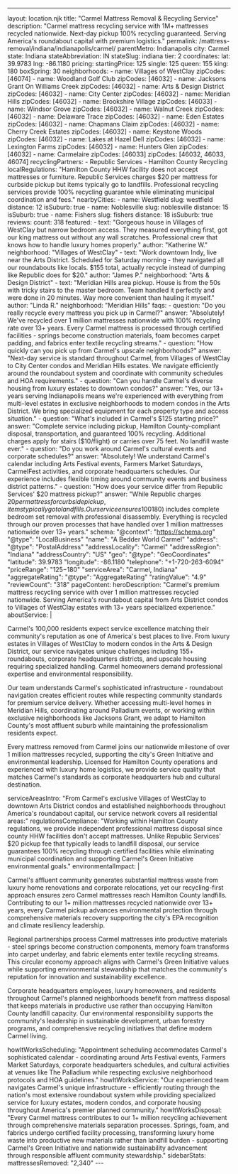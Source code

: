 ---
layout: location.njk
title: "Carmel Mattress Removal & Recycling Service"
description: "Carmel mattress recycling service with 1M+ mattresses recycled nationwide. Next-day pickup 100% recycling guaranteed. Serving America's roundabout capital with premium logistics."
permalink: /mattress-removal/indiana/indianapolis/carmel/ parentMetro: Indianapolis
city: Carmel state: Indiana stateAbbreviation: IN stateSlug: indiana tier: 2 coordinates: lat: 39.9783 lng: -86.1180 pricing: startingPrice: 125 single: 125 queen: 155 king: 180 boxSpring: 30 neighborhoods: - name: Villages of WestClay zipCodes: [46074] - name: Woodland Golf Club zipCodes: [46032] - name: Jacksons Grant On Williams Creek zipCodes: [46032] - name: Arts & Design District zipCodes: [46032] - name: City Center zipCodes: [46032] - name: Meridian Hills zipCodes: [46032] - name: Brookshire Village zipCodes: [46033] - name: Windsor Grove zipCodes: [46032] - name: Walnut Creek zipCodes: [46032] - name: Delaware Trace zipCodes: [46032] - name: Eden Estates zipCodes: [46032] - name: Chapmans Claim zipCodes: [46032] - name: Cherry Creek Estates zipCodes: [46032] - name: Keystone Woods zipCodes: [46032] - name: Lakes at Hazel Dell zipCodes: [46032] - name: Lexington Farms zipCodes: [46032] - name: Hunters Glen zipCodes: [46032] - name: Carmelaire zipCodes: [46033] zipCodes: [46032, 46033, 46074] recyclingPartners: - Republic Services - Hamilton County Recycling localRegulations: "Hamilton County HHW facility does not accept mattresses or furniture. Republic Services charges $20 per mattress for curbside pickup but items typically go to landfills. Professional recycling services provide 100% recycling guarantee while eliminating municipal coordination and fees." nearbyCities: - name: Westfield slug: westfield distance: 12 isSuburb: true - name: Noblesville slug: noblesville distance: 15 isSuburb: true - name: Fishers slug: fishers distance: 18 isSuburb: true reviews: count: 318 featured: - text: "Gorgeous house in Villages of WestClay but narrow bedroom access. They measured everything first, got our king mattress out without any wall scratches. Professional crew that knows how to handle luxury homes properly." author: "Katherine W." neighborhood: "Villages of WestClay" - text: "Work downtown Indy, live near the Arts District. Scheduled for Saturday morning - they navigated all our roundabouts like locals. $155 total, actually recycle instead of dumping like Republic does for $20." author: "James P." neighborhood: "Arts & Design District" - text: "Meridian Hills area pickup. House is from the 50s with tricky stairs to the master bedroom. Team handled it perfectly and were done in 20 minutes. Way more convenient than hauling it myself." author: "Linda R." neighborhood: "Meridian Hills" faqs: - question: "Do you really recycle every mattress you pick up in Carmel?" answer: "Absolutely! We've recycled over 1 million mattresses nationwide with 100% recycling rate over 13+ years. Every Carmel mattress is processed through certified facilities - springs become construction materials, foam becomes carpet padding, and fabrics enter textile recycling streams." - question: "How quickly can you pick up from Carmel's upscale neighborhoods?" answer: "Next-day service is standard throughout Carmel, from Villages of WestClay to City Center condos and Meridian Hills estates. We navigate efficiently around the roundabout system and coordinate with community schedules and HOA requirements." - question: "Can you handle Carmel's diverse housing from luxury estates to downtown condos?" answer: "Yes, our 13+ years serving Indianapolis means we're experienced with everything from multi-level estates in exclusive neighborhoods to modern condos in the Arts District. We bring specialized equipment for each property type and access situation." - question: "What's included in Carmel's $125 starting price?" answer: "Complete service including pickup, Hamilton County-compliant disposal, transportation, and guaranteed 100% recycling. Additional charges apply for stairs ($10/flight) or carries over 75 feet. No landfill waste ever." - question: "Do you work around Carmel's cultural events and corporate schedules?" answer: "Absolutely! We understand Carmel's calendar including Arts Festival events, Farmers Market Saturdays, CarmelFest activities, and corporate headquarters schedules. Our experience includes flexible timing around community events and business district patterns." - question: "How does your service differ from Republic Services' $20 mattress pickup?" answer: "While Republic charges $20 per mattress for curbside pickup, items typically go to landfills. Our service ensures 100% recycling, handles all scheduling directly, provides exact timing, and eliminates coordination with municipal waste programs while supporting Carmel's environmental initiatives." - question: "Are you licensed for Hamilton County mattress disposal and recycling?" answer: "Yes, we're fully licensed Hamilton County haulers working with approved contractors. Unlike basic disposal services, we ensure every mattress reaches certified recycling facilities rather than landfills, supporting Carmel's Green Initiative and environmental leadership with our proven 1+ million mattress recycling track record." - question: "Can you pick up bed frames and box springs too?" answer: "Yes! Our 3-piece service ($180) includes complete bedroom set removal with professional disassembly. Everything is recycled through our proven processes that have handled over 1 million mattresses nationwide over 13+ years." schema: "@context": "https://schema.org" "@type": "LocalBusiness" "name": "A Bedder World Carmel" "address": "@type": "PostalAddress" "addressLocality": "Carmel" "addressRegion": "Indiana" "addressCountry": "US" "geo": "@type": "GeoCoordinates" "latitude": 39.9783 "longitude": -86.1180 "telephone": "+1-720-263-6094" "priceRange": "$125-$180" "serviceArea": "Carmel, Indiana" "aggregateRating": "@type": "AggregateRating" "ratingValue": "4.9" "reviewCount": "318" pageContent: heroDescription: "Carmel's premium mattress recycling service with over 1 million mattresses recycled nationwide. Serving America's roundabout capital from Arts District condos to Villages of WestClay estates with 13+ years specialized experience." aboutService: | <p>Carmel's 100,000 residents expect service excellence matching their community's reputation as one of America's best places to live. From luxury estates in Villages of WestClay to modern condos in the Arts & Design District, our service navigates unique challenges including 155+ roundabouts, corporate headquarters districts, and upscale housing requiring specialized handling. Carmel homeowners demand professional expertise and environmental responsibility.</p> <p>Our team understands Carmel's sophisticated infrastructure - roundabout navigation creates efficient routes while respecting community standards for premium service delivery. Whether accessing multi-level homes in Meridian Hills, coordinating around Palladium events, or working within exclusive neighborhoods like Jacksons Grant, we adapt to Hamilton County's most affluent suburb while maintaining the professionalism residents expect.</p> <p>Every mattress removed from Carmel joins our nationwide milestone of over 1 million mattresses recycled, supporting the city's Green Initiative and environmental leadership. Licensed for Hamilton County operations and experienced with luxury home logistics, we provide service quality that matches Carmel's standards as corporate headquarters hub and cultural destination.</p> serviceAreasIntro: "From Carmel's exclusive Villages of WestClay to downtown Arts District condos and established neighborhoods throughout America's roundabout capital, our service network covers all residential areas:" regulationsCompliance: "Working within Hamilton County regulations, we provide independent professional mattress disposal since county HHW facilities don't accept mattresses. Unlike Republic Services' $20 pickup fee that typically leads to landfill disposal, our service guarantees 100% recycling through certified facilities while eliminating municipal coordination and supporting Carmel's Green Initiative environmental goals." environmentalImpact: | <p>Carmel's affluent community generates substantial mattress waste from luxury home renovations and corporate relocations, yet our recycling-first approach ensures zero Carmel mattresses reach Hamilton County landfills. Contributing to our 1+ million mattresses recycled nationwide over 13+ years, every Carmel pickup advances environmental protection through comprehensive materials recovery supporting the city's EPA recognition and climate resiliency leadership.</p> <p>Regional partnerships process Carmel mattresses into productive materials - steel springs become construction components, memory foam transforms into carpet underlay, and fabric elements enter textile recycling streams. This circular economy approach aligns with Carmel's Green Initiative values while supporting environmental stewardship that matches the community's reputation for innovation and sustainability excellence.</p> <p>Corporate headquarters employees, luxury homeowners, and residents throughout Carmel's planned neighborhoods benefit from mattress disposal that keeps materials in productive use rather than occupying Hamilton County landfill capacity. Our environmental responsibility supports the community's leadership in sustainable development, urban forestry programs, and comprehensive recycling initiatives that define modern Carmel living.</p> howItWorksScheduling: "Appointment scheduling accommodates Carmel's sophisticated calendar - coordinating around Arts Festival events, Farmers Market Saturdays, corporate headquarters schedules, and cultural activities at venues like The Palladium while respecting exclusive neighborhood protocols and HOA guidelines." howItWorksService: "Our experienced team navigates Carmel's unique infrastructure - efficiently routing through the nation's most extensive roundabout system while providing specialized service for luxury estates, modern condos, and corporate housing throughout America's premier planned community." howItWorksDisposal: "Every Carmel mattress contributes to our 1+ million recycling achievement through comprehensive materials separation processes. Springs, foam, and fabrics undergo certified facility processing, transforming luxury home waste into productive new materials rather than landfill burden - supporting Carmel's Green Initiative and nationwide sustainability advancement through responsible affluent community stewardship." sidebarStats: mattressesRemoved: "2,340" ---